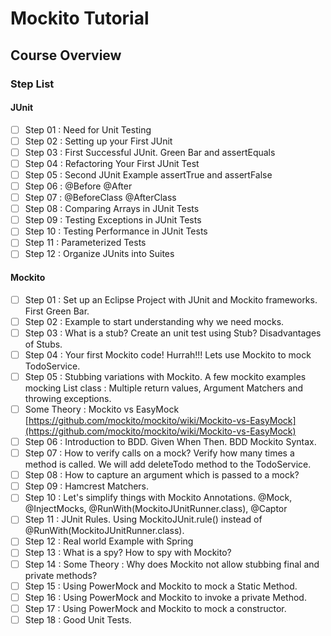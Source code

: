 # Mockito Tutorial

<!--[![Image](https://www.springboottutorial.com/images/Course-Learn-Unit-Testing-With-JUnit-and-Mockito.png "Mockito Tutorial : Learn mocking with 25 Junit Examples")](https://www.udemy.com/course/mockito-tutorial-with-junit-examples/) -->

<!--## Gain expertise on the most popular java mocking framework-->

<!--* [Installing Eclipse, Maven and Java](#installing-tools)
* [Running Examples](#running-examples)
* [Course Overview](#course-overview)
  - [Course Steps](#step-list)
  - [Expectations](#expectations)
* [About in28Minutes](#about-in28minutes)
  - [Our Beliefs](#our-beliefs)
  - [Our Approach](#our-approach)
  - [Find Us](#useful-links)
  - [Other Courses](#other-courses)

## Installing Tools
- PDF : https://github.com/in28minutes/SpringIn28Minutes/blob/master/InstallationGuide-JavaEclipseAndMaven_v2.pdf
- Video : https://www.youtube.com/watch?v=eqRF4xHoGck -->

## Course Overview
### Step List

#### JUnit
- [ ] Step 01 : Need for Unit Testing
- [ ] Step 02 : Setting up your First JUnit
- [ ] Step 03 : First Successful JUnit. Green Bar and assertEquals
- [ ] Step 04 : Refactoring Your First JUnit Test
- [ ] Step 05 : Second JUnit Example   assertTrue and assertFalse
- [ ] Step 06 : @Before @After
- [ ] Step 07 : @BeforeClass @AfterClass
- [ ] Step 08 : Comparing Arrays in JUnit Tests
- [ ] Step 09 : Testing Exceptions in JUnit Tests
- [ ] Step 10 : Testing Performance in JUnit Tests
- [ ] Step 11 : Parameterized Tests
- [ ] Step 12 : Organize JUnits into Suites

#### Mockito
- [ ] Step 01 : Set up an Eclipse Project with JUnit and Mockito frameworks. First Green Bar.
- [ ] Step 02 : Example to start understanding why we need mocks.
- [ ] Step 03 : What is a stub? Create an unit test using Stub? Disadvantages of Stubs.
- [ ] Step 04 : Your first Mockito code! Hurrah!!! Lets use Mockito to mock TodoService.
- [ ] Step 05 : Stubbing variations with Mockito. A few mockito examples mocking List class : Multiple return values, Argument Matchers and throwing exceptions.
- [ ] Some Theory : Mockito vs EasyMock [https://github.com/mockito/mockito/wiki/Mockito-vs-EasyMock](https://github.com/mockito/mockito/wiki/Mockito-vs-EasyMock)
- [ ] Step 06 : Introduction to BDD. Given When Then. BDD Mockito Syntax.
- [ ] Step 07 : How to verify calls on a mock? Verify how many times a method is called. We will add deleteTodo method to the TodoService.
- [ ] Step 08 : How to capture an argument which is passed to a mock?
- [ ] Step 09 : Hamcrest Matchers.
- [ ] Step 10 : Let's simplify things with Mockito Annotations. @Mock, @InjectMocks, @RunWith(MockitoJUnitRunner.class), @Captor
- [ ] Step 11 : JUnit Rules. Using MockitoJUnit.rule() instead of @RunWith(MockitoJUnitRunner.class).
- [ ] Step 12 : Real world Example with Spring
- [ ] Step 13 : What is a spy? How to spy with Mockito?
- [ ] Step 14 : Some Theory : Why does Mockito not allow stubbing final and private methods?
- [ ] Step 15 : Using PowerMock and Mockito to mock a Static Method.
- [ ] Step 16 : Using PowerMock and Mockito to invoke a private Method.
- [ ] Step 17 : Using PowerMock and Mockito to mock a constructor.
- [ ] Step 18 : Good Unit Tests.

<!-- ### Expectations
- You should know Java.
- You are NOT expected to have any experience with Eclipse or Maven.
- We will help you install Eclipse and get up and running with Maven.

### Running Examples
- Download the zip or clone the Git repository.
- Unzip the zip file (if you downloaded one)
- Open Command Prompt and Change directory (cd) to folder containing pom.xml
- Open Eclipse 
   - File - Import - Existing Maven Project - Navigate to the folder where you unzipped the zip
   - Select the right project
- Choose the Spring Boot Application file (search for @SpringBootApplication)
- Right Click on the file and Run as Java Application
- You are all Set -->

<!--### Troubleshooting
- Refer our TroubleShooting Guide - https://github.com/in28minutes/in28minutes-initiatives/tree/master/The-in28Minutes-TroubleshootingGuide-And-FAQ

## Youtube Playlists - 500+ Videos

[Click here - 30+ Playlists with 500+ Videos on Spring, Spring Boot, REST, Microservices and the Cloud](https://www.youtube.com/user/rithustutorials/playlists?view=1&sort=lad&flow=list)

## Keep Learning in28Minutes

in28Minutes is creating amazing solutions for you to learn Spring Boot, Full Stack and the Cloud - Docker, Kubernetes, AWS, React, Angular etc. - [Check out all our courses here](https://github.com/in28minutes/learn)-->